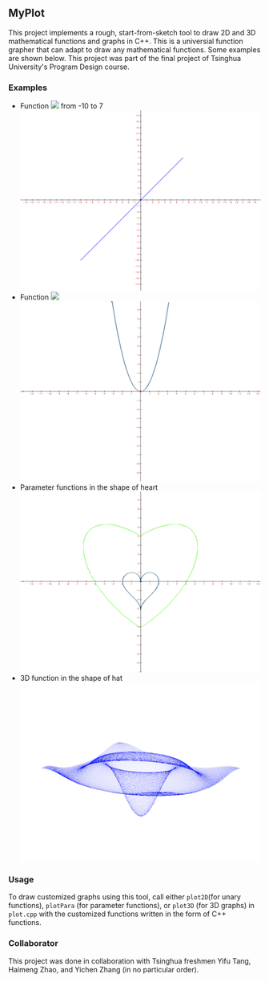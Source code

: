 ## MyPlot
This project implements a rough, start-from-sketch tool to draw 2D and 3D mathematical functions and graphs in C++. This is a universial function grapher that can adapt to draw any mathematical functions. Some examples are shown below. This project was part of the final project of Tsinghua University's Program Design course.
### Examples
- Function <img src="https://latex.codecogs.com/gif.latex?f(x)=x"/> from -10 to 7
![func1](./res/func1.png)
- Function <img src="https://latex.codecogs.com/gif.latex?f(x)=x^2"/>
![func2](./res/func2.png)
- Parameter functions in the shape of heart
![func5](./res/func3.png)
- 3D function in the shape of hat
![func6](./res/func4.png)
### Usage
To draw customized graphs using this tool, call either `plot2D`(for unary functions), `plotPara` (for parameter functions), or `plot3D` (for 3D graphs) in `plot.cpp` with the customized functions written in the form of C++ functions.
### Collaborator
This project was done in collaboration with Tsinghua freshmen Yifu Tang, Haimeng Zhao, and Yichen Zhang (in no particular order).